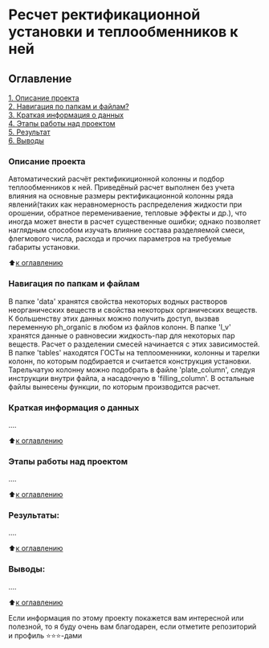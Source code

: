 # Ресчет ректификационной установки и теплообменников к ней

## Оглавление  
[1. Описание проекта](.README.md#Описание-проекта)  
[2. Навигация по папкам и файлам?](.README.md#Какой-кейс-решаем)  
[3. Краткая информация о данных](.README.md#Краткая-информация-о-данных)  
[4. Этапы работы над проектом](.README.md#Этапы-работы-над-проектом)  
[5. Результат](.README.md#Результат)    
[6. Выводы](.README.md#Выводы) 

### Описание проекта    
Автоматический расчёт ректификиционной колонны и подбор теплообменников к ней. Приведёный расчет выполнен без учета влияния на основные размеры
ректификационной колонны ряда явлений(таких как неравномерность распределения жидкости при орошении, обратное перемениваение, тепловые эффекты и др.),
что иногда может внести в расчет существенные ошибки; однако позволяет наглядным способом изучать влияние состава разделяемой смеси,
флегмового числа, расхода и прочих параметров на требуемые габариты установки.

:arrow_up:[к оглавлению](_)


### Навигация по папкам и файлам    
В папке 'data' хранятся свойства некоторых водных растворов неорганических веществ и свойства некоторых органических веществ. К большенству этих данных можно получить доступ, вызвав переменную ph_organic в любом из файлов колонн. В папке 'l_v' хранятся данные о равновесии жидкость-пар для некоторых пар веществ. Расчет о разделении смесей начинается с этих зависимостей. В папке 'tables' находятся ГОСТы на теплооменники, колонны и тарелки колонн, по которым подбирается и считается конструкция установки. Тарельчатую колонну можно подобрать в файле 'plate_column', следуя инструкции внутри файла, а насадочную в 'filling_column'. В остальные файлы вынесены функции, по которым производится расчет.


### Краткая информация о данных
....
  
:arrow_up:[к оглавлению](README.md#Оглавление)


### Этапы работы над проектом  
....

:arrow_up:[к оглавлению](.README.md#Оглавление)


### Результаты:  
....

:arrow_up:[к оглавлению](.README.md#Оглавление)


### Выводы:  
....

:arrow_up:[к оглавлению](.README.md#Оглавление)


Если информация по этому проекту покажется вам интересной или полезной, то я буду очень вам благодарен, если отметите репозиторий и профиль ⭐️⭐️⭐️-дами
 
